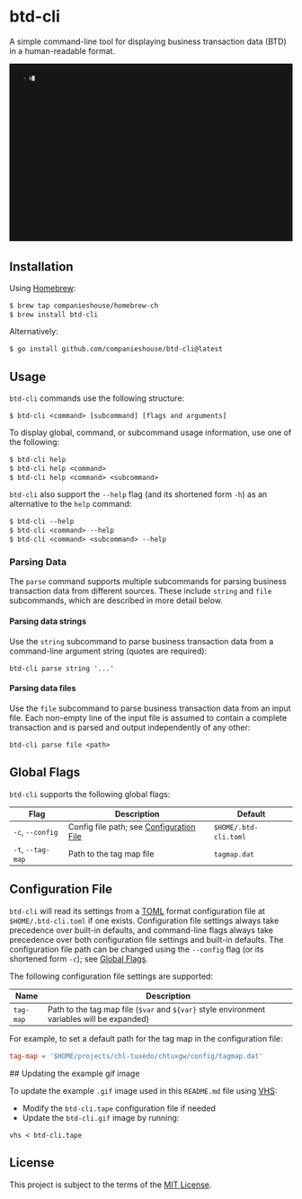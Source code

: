# btd-cli

A simple command-line tool for displaying business transaction data (BTD) in a human-readable format.

![btd-cli](btd-cli.gif)

## Installation

Using [Homebrew](https://brew.sh):

```shell
$ brew tap companieshouse/homebrew-ch
$ brew install btd-cli
```

Alternatively:

```shell
$ go install github.com/companieshouse/btd-cli@latest
```

## Usage

`btd-cli` commands use the following structure:

```shell
$ btd-cli <command> [subcommand] [flags and arguments]
```

To display global, command, or subcommand usage information, use one of the following:

```shell
$ btd-cli help
$ btd-cli help <command>
$ btd-cli help <command> <subcommand>
```

`btd-cli` also support the `--help` flag (and its shortened form `-h`) as an alternative to the `help` command: 

```shell
$ btd-cli --help
$ btd-cli <command> --help
$ btd-cli <command> <subcommand> --help
```

### Parsing Data

The `parse` command supports multiple subcommands for parsing business transaction data from different sources. These include `string` and `file` subcommands, which are described in more detail below.

#### Parsing data strings

Use the `string` subcommand to parse business transaction data from a command-line argument string (quotes are required):

```shell
btd-cli parse string '...'
```

#### Parsing data files

Use the `file` subcommand to parse business transaction data from an input file. Each non-empty line of the input file is assumed to contain a complete transaction and is parsed and output independently of any other:

```shell
btd-cli parse file <path>
```

## Global Flags

`btd-cli` supports the following global flags:

| Flag              | Description                                  | Default               |
|-------------------|----------------------------------------------|-----------------------|
| `-c`, `--config`  | Config file path; see [Configuration File](#configuration-file) | `$HOME/.btd-cli.toml` |
| `-t`, `--tag-map` | Path to the tag map file                     | `tagmap.dat`          |

## Configuration File

`btd-cli` will read its settings from a [TOML](https://toml.io/en/) format configuration file at `$HOME/.btd-cli.toml` if one exists. Configuration file settings always take precedence over built-in defaults, and command-line flags always take precedence over both configuration file settings and built-in defaults. The configuration file path can be changed using the `--config` flag (or its shortened form `-c`); see [Global Flags](#global-flags).

The following configuration file settings are supported:

| Name      | Description                                                                 |
|-----------|-----------------------------------------------------------------------------|
| `tag-map` | Path to the tag map file (`$var` and `${var}` style environment variables will be expanded) |

For example, to set a default path for the tag map in the configuration file:

```toml
tag-map = '$HOME/projects/chl-tuxedo/chtuxgw/config/tagmap.dat'
```

## Updating the example gif image

To update the example `.gif` image used in this `README.md` file using [VHS](https://github.com/charmbracelet/vhs):

- Modify the `btd-cli.tape` configuration file if needed
- Update the `btd-cli.gif` image by running:

```shell
vhs < btd-cli.tape
```

## License

This project is subject to the terms of the [MIT License](/LICENSE).
